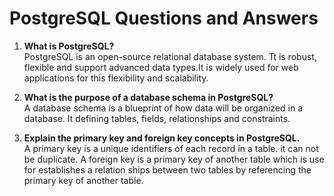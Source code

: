 # PostgreSQL Questions and Answers

1. **What is PostgreSQL?**  
   PostgreSQL is an open-source relational database system. Tt is robust, flexible and support advanced data types.It is widely used for web applications for this flexibility and scalability.

2. **What is the purpose of a database schema in PostgreSQL?**  
   A database schema is a blueprint of how data will be organized in a database. It defining tables, fields, relationships and constraints.

3. **Explain the primary key and foreign key concepts in PostgreSQL.**  
   A primary key is a unique identifiers of each record in a table. it can not be duplicate. A foreign key is a primary key of another table which is use for establishes a relation ships between two tables by referencing the primary key of another table.
